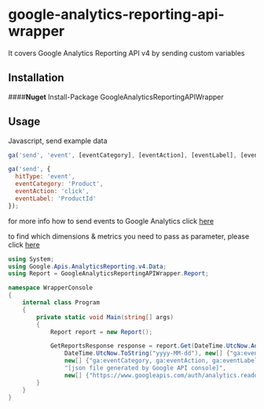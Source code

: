 # google-analytics-reporting-api-wrapper

It covers Google Analytics Reporting API v4 by sending custom variables

## Installation
####**Nuget**
      Install-Package GoogleAnalyticsReportingAPIWrapper

## Usage
Javascript, send example data
```javascript
ga('send', 'event', [eventCategory], [eventAction], [eventLabel], [eventValue], [fieldsObject]);
```
```javascript
ga('send', {
  hitType: 'event',
  eventCategory: 'Product',
  eventAction: 'click',
  eventLabel: 'ProductId'
});
``` 
for more info how to send events to Google Analytics click [here](https://developers.google.com/analytics/devguides/collection/analyticsjs/events/) 

to find which dimensions & metrics you need to pass as parameter, please click [here](https://developers.google.com/analytics/devguides/reporting/core/dimsmets#q=event&cats=user,session,traffic_sources,adwords,goal_conversions,platform_or_device,geo_network,system,social_activities,page_tracking,content_grouping,internal_search,site_speed,app_tracking,event_tracking,ecommerce,social_interactions,user_timings,exceptions,content_experiments,custom_variables_or_columns,time,doubleclick_campaign_manager,audience,adsense,ad_exchange,doubleclick_for_publishers,doubleclick_for_publishers_backfill,lifetime_value_and_cohorts,channel_grouping,related_products,doubleclick_bid_manager,doubleclick_search)

```C#
using System;
using Google.Apis.AnalyticsReporting.v4.Data;
using Report = GoogleAnalyticsReportingAPIWrapper.Report;

namespace WrapperConsole
{
    internal class Program
    {
        private static void Main(string[] args)
        {
            Report report = new Report();

            GetReportsResponse response = report.Get(DateTime.UtcNow.AddDays(-1).ToString("yyyy-MM-dd"),
                DateTime.UtcNow.ToString("yyyy-MM-dd"), new[] {"ga:eventValue"},
                new[] {"ga:eventCategory, ga:eventAction, ga:eventLabel"}, "[yourViewId]",
                "[json file generated by Google API console]",
                new[] {"https://www.googleapis.com/auth/analytics.readonly"}, "Wrapper app");
        }
    }
}
```

